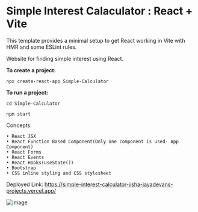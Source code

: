 # Simple Interest Calaculator : React + Vite

This template provides a minimal setup to get React working in Vite with HMR and some ESLint rules.

Website for finding simple interest using React.

**To create a project:**

    npx create-react-app Simple-Calculator

**To run a project:**

    cd Simple-Calculator
  
    npm start

Concepts:

	• React JSX
	• React Function Based Component(Only one component is used- App Component)
	• React Forms
	• React Events
	• React Hooks(useState())
	• Bootstrap
	• CSS inline styling and CSS stylesheet

Deployed Link:  https://simple-interest-calculator-jisha-jayadevans-projects.vercel.app/

![image](https://github.com/Jisha-Jayadevan/Simple-Interest-Calculator/assets/147614134/9da763b7-dcc0-4df3-adff-2db532b10d69)
